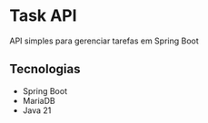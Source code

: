 # Task API

API simples para gerenciar tarefas em Spring Boot

## Tecnologias
- Spring Boot
- MariaDB
- Java 21
